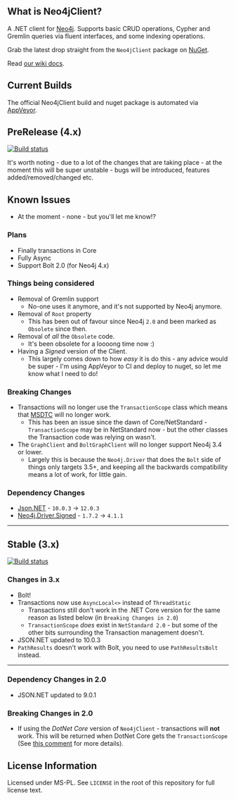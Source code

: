 ## What is Neo4jClient?

A .NET client for [Neo4j](https://neo4j.com). Supports basic CRUD operations, Cypher and Gremlin queries via fluent interfaces, and some indexing operations.

Grab the latest drop straight from the `Neo4jClient` package on [NuGet](http://nuget.org/List/Packages/Neo4jClient).

Read [our wiki docs](https://github.com/Readify/Neo4jClient/wiki).

## Current Builds
The official Neo4jClient build and nuget package is automated via [AppVeyor](http://www.appveyor.com). 

## PreRelease (4.x)

[![Build status](https://ci.appveyor.com/api/projects/status/gu4ra8yufideqrjh/branch/40-development?svg=true)](https://ci.appveyor.com/project/ChrisSkardon/neo4jclient-40/branch/40-development)

It's worth noting - due to a lot of the changes that are taking place - at the moment this will be super unstable - bugs will be introduced, features added/removed/changed etc.


## Known Issues

* At the moment - none - but you'll let me know!?

### Plans

* Finally transactions in Core
* Fully Async
* Support Bolt 2.0 (for Neo4j 4.x)

### Things being considered

* Removal of Gremlin support
  * No-one uses it anymore, and it's not supported by Neo4j anymore.
* Removal of `Root` property 
  * This has been out of favour since Neo4j `2.0` and been marked as `Obsolete` since then.
* Removal of _all_ the `Obsolete` code.
  * It's been obsolete for a loooong time now :)
* Having a _Signed_ version of the Client.
  * This largely comes down to how _easy_ it is do this - any advice would be super - I'm using AppVeyor to CI and deploy to nuget, so let me know what I need to do!

### Breaking Changes

* Transactions will no longer use the `TransactionScope` class which means that [MSDTC](https://en.wikipedia.org/wiki/Microsoft_Distributed_Transaction_Coordinator) will no longer work.
  * This has been an issue since the dawn of Core/NetStandard - `TransactionScope` may be in NetStandard now - but the other classes the Transaction code was relying on wasn't. 
* The `GraphClient` and `BoltGraphClient` will no longer support Neo4j 3.4 or lower.
  * Largely this is because the `Neo4j.Driver` that does the `Bolt` side of things only targets 3.5+, and keeping all the backwards compatibility means a lot of work, for little gain.

### Dependency Changes

* [Json.NET](https://www.nuget.org/packages/Newtonsoft.Json/) - `10.0.3` -> `12.0.3`
* [Neo4j.Driver.Signed](https://www.nuget.org/packages/Neo4j.Driver.Signed/4.1.1) - `1.7.2` -> `4.1.1`

---

## Stable (3.x)

[![Build status](https://ci.appveyor.com/api/projects/status/q96upd53uq0hyepe?svg=true)](https://ci.appveyor.com/project/ChrisSkardon/neo4jclient)

### Changes in 3.x

* Bolt!
* Transactions now use `AsyncLocal<>` instead of `ThreadStatic`
  * Transactions still don't work in the .NET Core version for the same reason as listed below (in `Breaking Changes in 2.0`)
  * `TransactionScope` _does_ exist in `NetStandard 2.0` - but some of the other bits surrounding the Transaction management doesn't. 
* JSON.NET updated to 10.0.3
* `PathResults` doesn't work with Bolt, you need to use `PathResultsBolt` instead.

---

### Dependency Changes in 2.0

* JSON.NET updated to 9.0.1 

### Breaking Changes in 2.0

* If using the *DotNet Core* version of `Neo4jClient` - transactions will **not** work. This will be returned when DotNet Core gets the `TransactionScope` (See [this comment](https://github.com/Readify/Neo4jClient/issues/135#issuecomment-231981065) for more details).

## License Information

Licensed under MS-PL. See `LICENSE` in the root of this repository for full license text.

